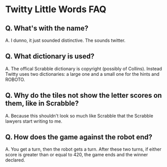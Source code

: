 # Twitty Little Words FAQ

## Q. What's with the name?

A. I dunno, it just sounded distinctive. The sounds twitter.

## Q. What dictionary is used?

A. The offical Scrabble dictionary is copyright (possibly of Collins). Instead Twitty uses two dictionaries: a large one and a small one for the hints and ROBOTO.

## Q. Why do the tiles not show the letter scores on them, like in Scrabble?

A. Because this shouldn't look so much like Scrabble that the Scrabble lawyers start writing to me.

## Q. How does the game against the robot end?

A. You get a turn, then the robot gets a turn. After these two turns, if either score is greater than or equal to 420, the game ends and the winner declared.

